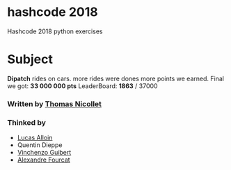 # hashcode 2018
Hashcode 2018 python exercises
# Subject
**Dipatch** rides on cars.
more rides were dones more points we earned.
Final we got: **33 000 000 pts**
LeaderBoard: **1863** / 37000

### Written by [Thomas Nicollet](https://github.com/nwmqpa)
### Thinked by
* [Lucas Alloin](https://github.com/LucasALLOIN)
* Quentin Dieppe
* [Vinchenzo Guibert](https://github.com/Titae)
* [Alexandre Fourcat](https://github.com/Afourcat)
